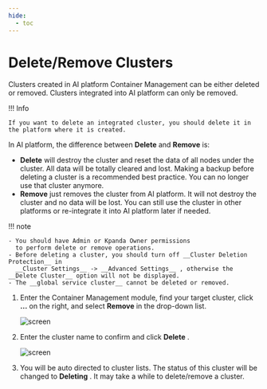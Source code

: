 ```yaml
---
hide:
  - toc
---
```


# Delete/Remove Clusters

Clusters created in AI platform Container Management can be either deleted or removed. Clusters integrated into AI platform can only be removed.

!!! Info

    If you want to delete an integrated cluster, you should delete it in the platform where it is created.

In AI platform, the difference between __Delete__ and __Remove__ is:

- __Delete__ will destroy the cluster and reset the data of all nodes under the cluster. All data will be totally cleared and lost. Making a backup before deleting a cluster is a recommended best practice. You can no longer use that cluster anymore.
- __Remove__ just removes the cluster from AI platform. It will not destroy the cluster and no data will be lost. You can still use the cluster in other platforms or re-integrate it into AI platform later if needed.

!!! note

    - You should have Admin or Kpanda Owner permissions
      to perform delete or remove operations.
    - Before deleting a cluster, you should turn off __Cluster Deletion Protection__ in
      __Cluster Settings__ -> __Advanced Settings__ , otherwise the __Delete Cluster__ option will not be displayed.
    - The __global service cluster__ cannot be deleted or removed.

1. Enter the Container Management module, find your target cluster, click __...__ on the right,
   and select __Remove__ in the drop-down list.

    ![screen](https://docs.daocloud.io/daocloud-docs-images/docs/en/docs/kpanda/images/cluster-delete01.png)

2. Enter the cluster name to confirm and click __Delete__ .

    ![screen](https://docs.daocloud.io/daocloud-docs-images/docs/en/docs/kpanda/images/cluster-delete02.png)

3. You will be auto directed to cluster lists. The status of this cluster will be changed to __Deleting__ . It may take a while to delete/remove a cluster.
